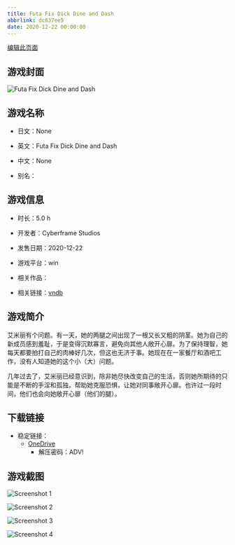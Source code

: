 ```yaml
---
title: Futa Fix Dick Dine and Dash
abbrlink: dc637ee5
date: 2020-12-22 00:00:00
---
```

[编辑此页面](https://github.com/ACG-3/ADV3-source/blob/main/source/_posts/games/Futa%20Fix%20Dick%20Dine%20and%20Dash.md)

## 游戏封面

![Futa Fix Dick Dine and Dash](https://pan.timero.xyz/onedrive/img_lib_001/Futa%20Fix%20Dick%20Dine%20and%20Dash_cover.avif)


## 游戏名称

- 日文：None
- 英文：Futa Fix Dick Dine and Dash
- 中文：None

- 别名：


## 游戏信息

- 时长：5.0 h
- 开发者：Cyberframe Studios
- 发售日期：2020-12-22
- 游戏平台：win
- 相关作品：

- 相关链接：[vndb](https://vndb.org/v29897)


## 游戏简介

艾米丽有个问题。有一天，她的两腿之间出现了一根又长又粗的阴茎。她为自己的新成员感到羞耻，于是变得沉默寡言，避免向其他人敞开心扉。为了保持理智，她每天都要拍打自己的肉棒好几次，但这也无济于事。她现在在一家餐厅和酒吧工作，没有人知道她的这个小（大）问题。

几年过去了，艾米丽已经意识到，除非她尽快改变自己的生活，否则她所期待的只能是不断的手淫和孤独。帮助她克服恐惧，让她对同事敞开心扉。也许过一段时间，他们也会向她敞开心扉（他们的腿）。




## 下载链接

- 稳定链接：
    - [OneDrive](https://pan.timero.xyz/onedrive/adv_lib_001/Futa%20Fix%20Dick%20Dine%20and%20Dash)
        - 解压密码：ADV!



## 游戏截图


![Screenshot 1](https://pan.timero.xyz/onedrive/img_lib_001/Futa%20Fix%20Dick%20Dine%20and%20Dash_Screenshot_1.avif)

![Screenshot 2](https://pan.timero.xyz/onedrive/img_lib_001/Futa%20Fix%20Dick%20Dine%20and%20Dash_Screenshot_2.avif)

![Screenshot 3](https://pan.timero.xyz/onedrive/img_lib_001/Futa%20Fix%20Dick%20Dine%20and%20Dash_Screenshot_3.avif)

![Screenshot 4](https://pan.timero.xyz/onedrive/img_lib_001/Futa%20Fix%20Dick%20Dine%20and%20Dash_Screenshot_4.avif)

